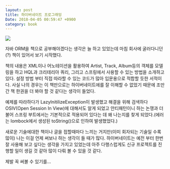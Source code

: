 ```yaml
---
layout: post
title: 하이버네이트 프로그래밍
Date: 2018-04-05 00:59:47 +0900
category: book
---
```


![](http://image.yes24.com/momo/TopCate74/MidCate05/7346554.jpg)  

자바 ORM을 책으로 공부해야겠다는 생각은 늘 하고 있었는데 마침 회사에 굴러다니던(?) 책이 있어서 보기 시작했다.  

책의 내용은 XML이나 어노테이션을 활용하여 Artist, Track, Album등의 객체를 모델링을 하고 HQL과 크리테리아 쿼리, 그리고 스프링에서 사용할 수 있는 방법을 소개하고 있다.
설정 방법 부터 직접 따라할 수 있는 코드가 많아 입문용으로 적합할 듯한 서적이다. 
사실 나의 경우는 이 책만으로는 하이버네이트에를 잘 이해할 수 없었기 때문에 조만간 책 한권을 더 봐야 할 것 같다는 생각이 들었다.

예제를 따라하다가 LazyInitilizeException이 발생했고 해결을 위해 검색하다 OSIV(Open Session In View)에 대해서도 알게 되었고 안티패턴이니 하는 논쟁과 더불어
스프링 부트에서는 기본적으로 적용되어 있다는 데 왜 나는지를 찾게 되었다.(에러는 lombock에서 생성된 toString()으로 인하여 발생했었다.)

새로운 기술에대한 책이나 글을 접할때마다 느끼는 거지만(이미 회자되는 기술일 수록 많이) 나는 이걸 언제 써보나 하는 생각이 들 때가 많다. 하이버네이트는 예전 부터 한번 잘 사용해 보고 싶다는 생각을 가지고 있었는데 아주 다행스럽게도 신규 프로젝트를 진행할 일이 생길 것 같아 많이 다뤄 볼 수 있을 것 같다.  

제발 꼭 써볼 수 있기를...
